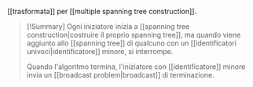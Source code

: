 [[trasformata]] per [[multiple spanning tree construction]].

> [!Summary]
> Ogni iniziatore inizia a [[spanning tree construction|costruire il proprio spanning tree]], ma quando viene aggiunto allo [[spanning tree]] di qualcuno con un [[identificatori univoci|identificatore]] minore, si interrompe.  
> 
> Quando l'algoritmo termina, l'iniziatore con [[identificatore]] minore invia un [[broadcast problem|broadcast]] di terminazione.

